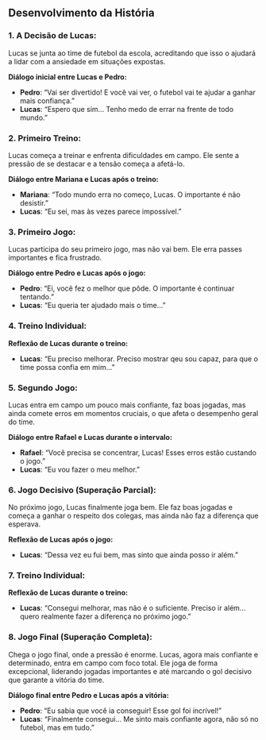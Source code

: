 ﻿## Desenvolvimento da História

### 1. A Decisão de Lucas:
Lucas se junta ao time de futebol da escola, acreditando que isso o ajudará a lidar com a ansiedade em situações expostas.

**Diálogo inicial entre Lucas e Pedro:**
- **Pedro**: “Vai ser divertido! E você vai ver, o futebol vai te ajudar a ganhar mais confiança.”
- **Lucas**: “Espero que sim... Tenho medo de errar na frente de todo mundo.”

### 2. Primeiro Treino:
Lucas começa a treinar e enfrenta dificuldades em campo. Ele sente a pressão de se destacar e a tensão começa a afetá-lo.

**Diálogo entre Mariana e Lucas após o treino:**
- **Mariana**: “Todo mundo erra no começo, Lucas. O importante é não desistir.”
- **Lucas**: “Eu sei, mas às vezes parece impossível.”

### 3. Primeiro Jogo:
Lucas participa do seu primeiro jogo, mas não vai bem. Ele erra passes importantes e fica frustrado.

**Diálogo entre Pedro e Lucas após o jogo:**
- **Pedro**: “Ei, você fez o melhor que pôde. O importante é continuar tentando.”
- **Lucas**: “Eu queria ter ajudado mais o time...”

### 4. Treino Individual:
**Reflexão de Lucas durante o treino:**
- **Lucas**: “Eu preciso melhorar. Preciso mostrar qeu sou capaz, para que o time possa confia em mim...”

### 5. Segundo Jogo:
Lucas entra em campo um pouco mais confiante, faz boas jogadas, mas ainda comete erros em momentos cruciais, o que afeta o desempenho geral do time.

**Diálogo entre Rafael e Lucas durante o intervalo:**
- **Rafael**: “Você precisa se concentrar, Lucas! Esses erros estão custando o jogo.”
- **Lucas**: “Eu vou fazer o meu melhor.”

### 6. Jogo Decisivo (Superação Parcial):
No próximo jogo, Lucas finalmente joga bem. Ele faz boas jogadas e começa a ganhar o respeito dos colegas, mas ainda não faz a diferença que esperava.

**Reflexão de Lucas após o jogo:**
- **Lucas**: “Dessa vez eu fui bem, mas sinto que ainda posso ir além.”

### 7. Treino Individual:
**Reflexão de Lucas durante o treino:**
- **Lucas**: “Consegui melhorar, mas não é o suficiente. Preciso ir além... quero realmente fazer a diferença no próximo jogo.”

### 8. Jogo Final (Superação Completa):
Chega o jogo final, onde a pressão é enorme. Lucas, agora mais confiante e determinado, entra em campo com foco total. Ele joga de forma excepcional, liderando jogadas importantes e até marcando o gol decisivo que garante a vitória do time.

**Diálogo final entre Pedro e Lucas após a vitória:**
- **Pedro**: “Eu sabia que você ia conseguir! Esse gol foi incrível!”
- **Lucas**: “Finalmente consegui... Me sinto mais confiante agora, não só no futebol, mas em tudo.”